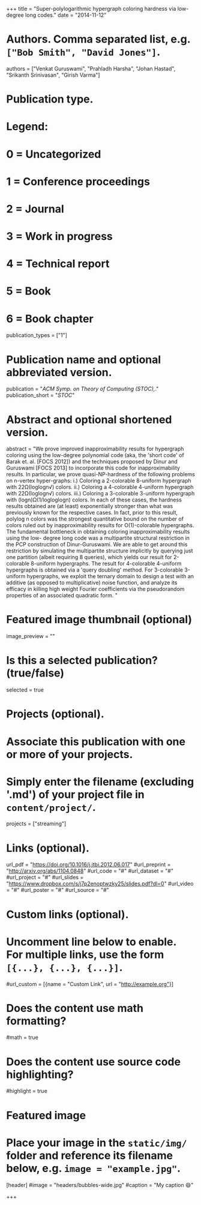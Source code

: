 +++
title = "Super-polylogarithmic hypergraph coloring hardness via low-degree long codes."
date = "2014-11-12"

# Authors. Comma separated list, e.g. `["Bob Smith", "David Jones"]`.
authors = ["Venkat Guruswami", "Prahladh Harsha", "Johan Hastad", "Srikanth Srinivasan", "Girish Varma"]

# Publication type.
# Legend:
# 0 = Uncategorized
# 1 = Conference proceedings
# 2 = Journal
# 3 = Work in progress
# 4 = Technical report
# 5 = Book
# 6 = Book chapter
publication_types = ["1"]
# Publication name and optional abbreviated version.
publication = "*ACM Symp. on Theory of Computing (STOC),*."
publication_short = "*STOC*"

# Abstract and optional shortened version.
abstract = "We prove improved inapproximability results for hypergraph coloring using the low-degree polynomial code (aka, the 'short code' of Barak et. al. [FOCS 2012]) and the techniques proposed by Dinur and Guruswami [FOCS 2013] to incorporate this code for inapproximability results. In particular, we prove quasi-NP-hardness of the following problems on n-vertex hyper-graphs: i.) Coloring a 2-colorable 8-uniform hypergraph with 22Ω(loglogn√) colors. ii.) Coloring a 4-colorable 4-uniform hypergraph with 22Ω(loglogn√) colors. iii.) Coloring a 3-colorable 3-uniform hypergraph with (logn)Ω(1/logloglogn) colors. In each of these cases, the hardness results obtained are (at least) exponentially stronger than what was previously known for the respective cases. In fact, prior to this result, polylog n colors was the strongest quantitative bound on the number of colors ruled out by inapproximability results for O(1)-colorable hypergraphs. The fundamental bottleneck in obtaining coloring inapproximability results using the low- degree long code was a multipartite structural restriction in the PCP construction of Dinur-Guruswami. We are able to get around this restriction by simulating the multipartite structure implicitly by querying just one partition (albeit requiring 8 queries), which yields our result for 2-colorable 8-uniform hypergraphs. The result for 4-colorable 4-uniform hypergraphs is obtained via a 'query doubling' method. For 3-colorable 3-uniform hypergraphs, we exploit the ternary domain to design a test with an additive (as opposed to multiplicative) noise function, and analyze its efficacy in killing high weight Fourier coefficients via the pseudorandom properties of an associated quadratic form. "

# Featured image thumbnail (optional)
image_preview = ""

# Is this a selected publication? (true/false)
selected = true

# Projects (optional).
#   Associate this publication with one or more of your projects.
#   Simply enter the filename (excluding '.md') of your project file in `content/project/`.
projects = ["streaming"]

# Links (optional).
url_pdf =  "https://doi.org/10.1016/j.jtbi.2012.06.017"
#url_preprint = "http://arxiv.org/abs/1104.0848"
#url_code = "#"
#url_dataset = "#"
#url_project = "#"
#url_slides = "https://www.dropbox.com/s/j7p2enoptwzky25/slides.pdf?dl=0"
#url_video = "#"
#url_poster = "#"
#url_source = "#"

# Custom links (optional).
#   Uncomment line below to enable. For multiple links, use the form `[{...}, {...}, {...}]`.
#url_custom = [{name = "Custom Link", url = "http://example.org"}]

# Does the content use math formatting?
#math = true

# Does the content use source code highlighting?
#highlight = true

# Featured image
# Place your image in the `static/img/` folder and reference its filename below, e.g. `image = "example.jpg"`.
[header]
#image = "headers/bubbles-wide.jpg"
#caption = "My caption :smile:"

+++

